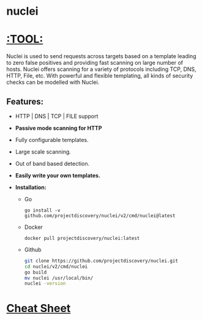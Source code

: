 # nuclei

# [:TOOL:](https://github.com/projectdiscovery/nuclei)

Nuclei is used to send requests across targets based on a template leading to zero false positives and providing fast scanning on large number of hosts. Nuclei offers scanning for a variety of protocols including TCP, DNS, HTTP, File, etc. With powerful and flexible templating, all kinds of security checks can be modelled with Nuclei.

## Features:

- HTTP | DNS | TCP | FILE support
- **Passive mode scanning for HTTP**
- Fully configurable templates.
- Large scale scanning.
- Out of band based detection.
- **Easily write your own templates.**

- **Installation:**
    - Go
        
        `go install -v github.com/projectdiscovery/nuclei/v2/cmd/nuclei@latest`
        
    - Docker
        
        `docker pull projectdiscovery/nuclei:latest`
        
    - Github
        
        ```bash
        git clone https://github.com/projectdiscovery/nuclei.git
        cd nuclei/v2/cmd/nuclei
        go build
        mv nuclei /usr/local/bin/
        nuclei -version
        ```
        
    

# [Cheat Sheet](https://nuclei.projectdiscovery.io/nuclei/get-started/)